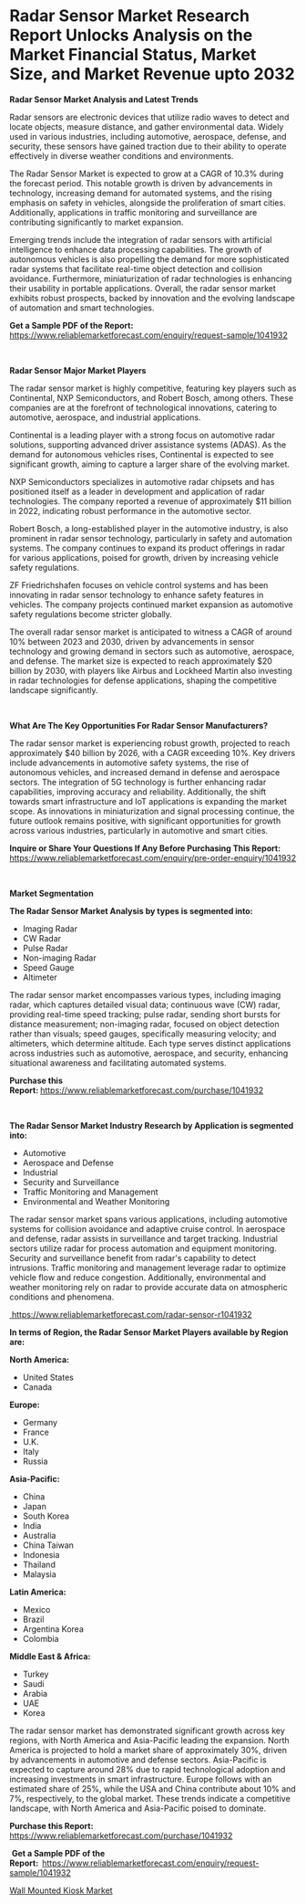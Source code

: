 <p><h1>Radar Sensor Market Research Report Unlocks Analysis on the Market Financial Status, Market Size, and Market Revenue upto 2032</h1></p><p><strong>Radar Sensor Market Analysis and Latest Trends</strong></p>
<p><p>Radar sensors are electronic devices that utilize radio waves to detect and locate objects, measure distance, and gather environmental data. Widely used in various industries, including automotive, aerospace, defense, and security, these sensors have gained traction due to their ability to operate effectively in diverse weather conditions and environments.</p><p>The Radar Sensor Market is expected to grow at a CAGR of 10.3% during the forecast period. This notable growth is driven by advancements in technology, increasing demand for automated systems, and the rising emphasis on safety in vehicles, alongside the proliferation of smart cities. Additionally, applications in traffic monitoring and surveillance are contributing significantly to market expansion.</p><p>Emerging trends include the integration of radar sensors with artificial intelligence to enhance data processing capabilities. The growth of autonomous vehicles is also propelling the demand for more sophisticated radar systems that facilitate real-time object detection and collision avoidance. Furthermore, miniaturization of radar technologies is enhancing their usability in portable applications. Overall, the radar sensor market exhibits robust prospects, backed by innovation and the evolving landscape of automation and smart technologies.</p></p>
<p><strong>Get a Sample PDF of the Report:&nbsp;</strong> <a href="https://www.reliablemarketforecast.com/enquiry/request-sample/1041932?utm_campaign=3512&utm_medium=2&utm_source=Github&utm_content=ia&utm_term=06042025&utm_id=radar-sensor">https://www.reliablemarketforecast.com/enquiry/request-sample/1041932</a></p>
<p>&nbsp;</p>
<p><strong>Radar Sensor Major Market Players</strong></p>
<p><p>The radar sensor market is highly competitive, featuring key players such as Continental, NXP Semiconductors, and Robert Bosch, among others. These companies are at the forefront of technological innovations, catering to automotive, aerospace, and industrial applications.</p><p>Continental is a leading player with a strong focus on automotive radar solutions, supporting advanced driver assistance systems (ADAS). As the demand for autonomous vehicles rises, Continental is expected to see significant growth, aiming to capture a larger share of the evolving market.</p><p>NXP Semiconductors specializes in automotive radar chipsets and has positioned itself as a leader in development and application of radar technologies. The company reported a revenue of approximately $11 billion in 2022, indicating robust performance in the automotive sector.</p><p>Robert Bosch, a long-established player in the automotive industry, is also prominent in radar sensor technology, particularly in safety and automation systems. The company continues to expand its product offerings in radar for various applications, poised for growth, driven by increasing vehicle safety regulations.</p><p>ZF Friedrichshafen focuses on vehicle control systems and has been innovating in radar sensor technology to enhance safety features in vehicles. The company projects continued market expansion as automotive safety regulations become stricter globally.</p><p>The overall radar sensor market is anticipated to witness a CAGR of around 10% between 2023 and 2030, driven by advancements in sensor technology and growing demand in sectors such as automotive, aerospace, and defense. The market size is expected to reach approximately $20 billion by 2030, with players like Airbus and Lockheed Martin also investing in radar technologies for defense applications, shaping the competitive landscape significantly.</p></p>
<p>&nbsp;</p>
<p><strong>What Are The Key Opportunities For Radar Sensor Manufacturers?</strong></p>
<p><p>The radar sensor market is experiencing robust growth, projected to reach approximately $40 billion by 2026, with a CAGR exceeding 10%. Key drivers include advancements in automotive safety systems, the rise of autonomous vehicles, and increased demand in defense and aerospace sectors. The integration of 5G technology is further enhancing radar capabilities, improving accuracy and reliability. Additionally, the shift towards smart infrastructure and IoT applications is expanding the market scope. As innovations in miniaturization and signal processing continue, the future outlook remains positive, with significant opportunities for growth across various industries, particularly in automotive and smart cities.</p></p>
<p><strong>Inquire or Share Your Questions If Any Before Purchasing This Report:</strong> <a href="https://www.reliablemarketforecast.com/enquiry/pre-order-enquiry/1041932?utm_campaign=3512&utm_medium=2&utm_source=Github&utm_content=ia&utm_term=06042025&utm_id=radar-sensor">https://www.reliablemarketforecast.com/enquiry/pre-order-enquiry/1041932</a></p>
<p>&nbsp;</p>
<p><strong>Market Segmentation</strong></p>
<p><strong>The Radar Sensor Market Analysis by types is segmented into:</strong></p>
<p><ul><li>Imaging Radar</li><li>CW Radar</li><li>Pulse Radar</li><li>Non-imaging Radar</li><li>Speed Gauge</li><li>Altimeter</li></ul></p>
<p><p>The radar sensor market encompasses various types, including imaging radar, which captures detailed visual data; continuous wave (CW) radar, providing real-time speed tracking; pulse radar, sending short bursts for distance measurement; non-imaging radar, focused on object detection rather than visuals; speed gauges, specifically measuring velocity; and altimeters, which determine altitude. Each type serves distinct applications across industries such as automotive, aerospace, and security, enhancing situational awareness and facilitating automated systems.</p></p>
<p><strong>Purchase this Report:&nbsp;</strong><a href="https://www.reliablemarketforecast.com/purchase/1041932?utm_campaign=3512&utm_medium=2&utm_source=Github&utm_content=ia&utm_term=06042025&utm_id=radar-sensor">https://www.reliablemarketforecast.com/purchase/1041932</a></p>
<p>&nbsp;</p>
<p><strong>The Radar Sensor Market Industry Research by Application is segmented into:</strong></p>
<p><ul><li>Automotive</li><li>Aerospace and Defense</li><li>Industrial</li><li>Security and Surveillance</li><li>Traffic Monitoring and Management</li><li>Environmental and Weather Monitoring</li></ul></p>
<p><p>The radar sensor market spans various applications, including automotive systems for collision avoidance and adaptive cruise control. In aerospace and defense, radar assists in surveillance and target tracking. Industrial sectors utilize radar for process automation and equipment monitoring. Security and surveillance benefit from radar's capability to detect intrusions. Traffic monitoring and management leverage radar to optimize vehicle flow and reduce congestion. Additionally, environmental and weather monitoring rely on radar to provide accurate data on atmospheric conditions and phenomena.</p></p>
<p><a href="https://www.reliablemarketforecast.com/radar-sensor-r1041932?utm_campaign=3512&utm_medium=2&utm_source=Github&utm_content=ia&utm_term=06042025&utm_id=radar-sensor">&nbsp;https://www.reliablemarketforecast.com/radar-sensor-r1041932</a></p>
<p><strong>In terms of Region, the Radar Sensor Market Players available by Region are:</strong></p>
<p>
    <p> <strong> North America: </strong>
        <ul>
            <li>United States</li>
            <li>Canada</li>
        </ul>
        </p> 
    <p> <strong> Europe: </strong>
        <ul>
            <li>Germany</li>
            <li>France</li>
            <li>U.K.</li>
            <li>Italy</li>
            <li>Russia</li>
        </ul>
        </p> 
    <p> <strong> Asia-Pacific: </strong>
        <ul>
            <li>China</li>
            <li>Japan</li>
            <li>South Korea</li>
            <li>India</li>
            <li>Australia</li>
            <li>China Taiwan</li>
            <li>Indonesia</li>
            <li>Thailand</li>
            <li>Malaysia</li>
        </ul>
        </p> 
    <p> <strong> Latin America: </strong>
        <ul>
            <li>Mexico</li>
            <li>Brazil</li>
            <li>Argentina Korea</li>
            <li>Colombia</li>
        </ul>
        </p> 
    <p> <strong> Middle East & Africa: </strong>
        <ul>
            <li>Turkey</li>
            <li>Saudi</li>
            <li>Arabia</li>
            <li>UAE</li>
            <li>Korea</li>
        </ul>
    </p>
    </p>
<p><p>The radar sensor market has demonstrated significant growth across key regions, with North America and Asia-Pacific leading the expansion. North America is projected to hold a market share of approximately 30%, driven by advancements in automotive and defense sectors. Asia-Pacific is expected to capture around 28% due to rapid technological adoption and increasing investments in smart infrastructure. Europe follows with an estimated share of 25%, while the USA and China contribute about 10% and 7%, respectively, to the global market. These trends indicate a competitive landscape, with North America and Asia-Pacific poised to dominate.</p></p>
<p><strong>Purchase this Report: </strong><a href="https://www.reliablemarketforecast.com/purchase/1041932?utm_campaign=3512&utm_medium=2&utm_source=Github&utm_content=ia&utm_term=06042025&utm_id=radar-sensor">https://www.reliablemarketforecast.com/purchase/1041932</a></p>
<p>&nbsp;<strong>Get a Sample PDF of the Report:&nbsp;&nbsp;</strong><a href="https://www.reliablemarketforecast.com/enquiry/request-sample/1041932?utm_campaign=3512&utm_medium=2&utm_source=Github&utm_content=ia&utm_term=06042025&utm_id=radar-sensor">https://www.reliablemarketforecast.com/enquiry/request-sample/1041932</a></p>
<p><strong></strong></p>
<p><p><a href="https://github.com/naulasulakr0/Market-Research-Report-List-1/blob/main/wall-mounted-kiosk-market.md?utm_campaign=3512&utm_medium=2&utm_source=Github&utm_content=ia&utm_term=06042025&utm_id=radar-sensor">Wall Mounted Kiosk Market</a></p></p>